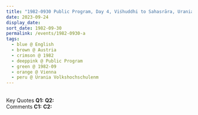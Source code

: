 ```yaml
---
title: "1982-0930 Public Program, Day 4, Viśhuddhi to Sahasrāra, Urania Volkshochschulen, Volksbildungshaus, Uraniastraße 1, Vienna, Austria"
date: 2023-09-24
display_date: 
sort_date: 1982-09-30
permalink: /events/1982-0930-a
tags:
  - blue @ English
  - brown @ Austria
  - crimson @ 1982
  - deeppink @ Public Program
  - green @ 1982-09
  - orange @ Vienna
  - peru @ Urania Volkshochschulenm
---
```


<br>

<wave-list>
  <list-title color="DarkSeaGreen" width="55">Key Quotes</list-title>
  <list-item color="BlanchedAlmond" width="280"><b>Q1:</b> <i></i></list-item>
  <list-item color="Lavender" width="280"><b>Q2:</b> <i></i></list-item>
</wave-list>

<br>

<wave-list>
  <list-title color="DarkSeaGreen" width="55">Comments</list-title>
  <list-item color="BlanchedAlmond" width="280"><b>C1:</b> <i></i></list-item>
  <list-item color="Lavender" width="280"><b>C2:</b> <i></i></list-item>
</wave-list>